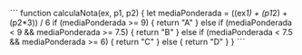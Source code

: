 ˋˋˋ
function calculaNota(ex, p1, p2) {
    let mediaPonderada = ((ex*1) + (p1*2) + (p2*3)) / 6
    if (mediaPonderada >= 9) {
        return "A"
    } else if (mediaPonderada < 9 && mediaPonderada >= 7.5) {
        return "B"
    } else if (mediaPonderada < 7.5 && mediaPonderada >= 6) {
        return "C"
    } else {
        return "D"
    }
}
ˋˋˋ